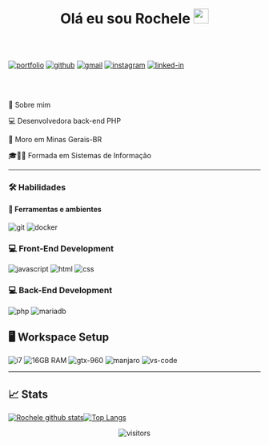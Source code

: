 <h1 align="center">
  Olá eu sou Rochele <img src="https://raw.githubusercontent.com/iampavangandhi/iampavangandhi/master/gifs/Hi.gif" width="30px">
</h1>

<br />
<br />

[![portfolio](https://img.shields.io/badge/Portfolio-323330?style=for-the-badge&logo=Google-chrome&logoColor=F7DF1E)](#)
[![github](https://img.shields.io/badge/GitHub-000000?style=for-the-badge&logo=GitHub&logoColor=white)](https://github.com/rocheleedenis)
[![gmail](https://img.shields.io/badge/Gmail-D14836?style=for-the-badge&logo=Gmail&logoColor=white)](mailto:rochele.edenis@gmail.com)
[![instagram](https://img.shields.io/badge/Instagram-E4405F?style=for-the-badge&logo=instagram&logoColor=white)](https://www.instagram.com/rochele.edenis/)
[![linked-in](https://img.shields.io/badge/Linked_In-0077B5?style=for-the-badge&logo=LinkedIn&logoColor=white)](https://www.linkedin.com/in/rocheleedenis)
   
<br />
<br />
<!-- SOBRE -->

🚀 Sobre mim

<p align="left">
  💻 Desenvolvedora back-end PHP 
</p>

<p align="left">
  📌 Moro em Minas Gerais-BR
</p>

<p align="left">
 🎓👨‍🎓 Formada em Sistemas de Informação
</p>

---

### 🛠️ Habilidades

#### :wrench: Ferramentas e ambientes

![git](https://img.shields.io/badge/Git-F05032.svg?style=for-the-badge&logo=git&logoColor=white)
![docker](https://img.shields.io/badge/DOCKER-1572B6?style=for-the-badge&logo=docker&logoColor=white)

### :computer: Front-End Development

![javascript](https://img.shields.io/badge/JavaScript-323330?style=for-the-badge&logo=javascript&logoColor=F7DF1E)
![html](https://img.shields.io/badge/HTML5-E34F26?style=for-the-badge&logo=html5&logoColor=white)
![css](https://img.shields.io/badge/CSS3-1572B6?style=for-the-badge&logo=css3&logoColor=white)

### :computer: Back-End Development

![php](https://img.shields.io/badge/PHP-323330?style=for-the-badge&logo=php&logoColor=F7DF1E)
![mariadb](https://img.shields.io/badge/MARIADB-E34F26?style=for-the-badge&logo=mariadb&logoColor=white)

## 🖥️ Workspace Setup

![i7](https://img.shields.io/badge/i7-0071C5?style=for-the-badge&logo=intel&logoColor=white)
![16GB RAM](https://img.shields.io/badge/16GB-RAM-0071C5?style=for-the-badge&logo=memoria-ram&logoColor=white)
![gtx-960](https://img.shields.io/badge/NVIDIA-GTX_1650-76B900?style=for-the-badge&logo=nvidia&logoColor=white)
![manjaro](https://img.shields.io/badge/Manjaro-0078D6?style=for-the-badge&logo=manjaro&logoColor=white)
![vs-code](https://img.shields.io/badge/VS_Code-007ACC?style=for-the-badge&logo=Visual-Studio-Code&logoColor=white)

---

## 📈 Stats

[![Rochele github stats](https://github-readme-stats.vercel.app/api?username=rocheleedenis&theme=dracula&show_icons=true)](https://github.com/rocheleedenis/github-readme-stats)[![Top Langs](https://github-readme-stats.vercel.app/api/top-langs/?username=rocheleedenis&theme=dracula&layout=compact)](https://github.com/rocheleedenis/github-readme-stats)

<div align="center">
  
<img src="https://visitor-badge.laobi.icu/badge?page_id=rocheleedenis.rocheleedenis" alt="visitors">
</div>

<!--
**rocheleedenis/rocheleedenis** is a ✨ _special_ ✨ repository because its `README.md` (this file) appears on your GitHub profile.

Here are some ideas to get you started:

- 🔭 I’m currently working on ...
- 🌱 I’m currently learning ...
- 👯 I’m looking to collaborate on ...
- 🤔 I’m looking for help with ...
- 💬 Ask me about ...
- 📫 How to reach me: ...
- 😄 Pronouns: ...
- ⚡ Fun fact: ...
-->
